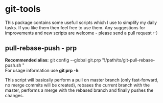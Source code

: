 git-tools
=========

This package contains some usefull scripts which I use to simplify my daily tasks. If you like them then feel free to use them. Any suggestions for improvements and new scripts are welcome - please send a pull request :-)

pull-rebase-push - prp
----------------------

**Recommended alias:** git config --global git.prp "!/path/to/git-pull-rebase-push.sh "  
For usage information use **git prp -h**

This script will basically perform a pull on master branch (only fast-forward, no merge commits will be created), rebases the current branch with the master, performs a merge with the rebased branch and finally pushes the changes.